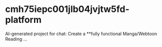 # cmh75iepc001jlb04jvjtw5fd-platform
AI-generated project for chat: Create a **fully functional Manga/Webtoon Reading ...
